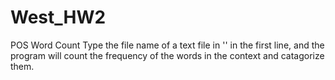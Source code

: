 # West_HW2
POS Word Count
Type the file name of a text file in '' in the first line, and the program will count the frequency of the words in the context and catagorize them.
